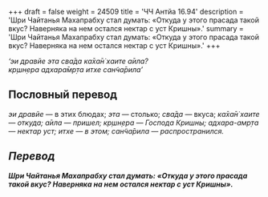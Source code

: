 +++
draft = false
weight = 24509
title = 'ЧЧ Антйа 16.94'
description = 'Шри Чайтанья Махапрабху стал думать: «Откуда у этого прасада такой вкус? Наверняка на нем остался нектар с уст Кришны».'
summary = 'Шри Чайтанья Махапрабху стал думать: «Откуда у этого прасада такой вкус? Наверняка на нем остался нектар с уст Кришны».'
+++

_‘эи дравйе эта сва̄да ка̄ха̄н̇ хаите а̄ила?  
кр̣шн̣ера адхара̄мр̣та итхе сан̃ча̄рила’_

## Пословный перевод

_эи_ _дравйе_ — в этих блюдах; _эта_ — столько; _сва̄да_ — вкуса; _ка̄ха̄н̇</em>_ _<em>хаите_ — откуда; _а̄ила_ — пришел; _кр̣шн̣ера_ — Господа Кришны; _адхара_\-_амр̣та_ — нектар уст; _итхе_ — в этом; _сан̃ча̄рила_ — распространился.

## Перевод

**Шри Чайтанья Махапрабху стал думать: «Откуда у этого прасада такой вкус? Наверняка на нем остался нектар с уст Кришны».**
